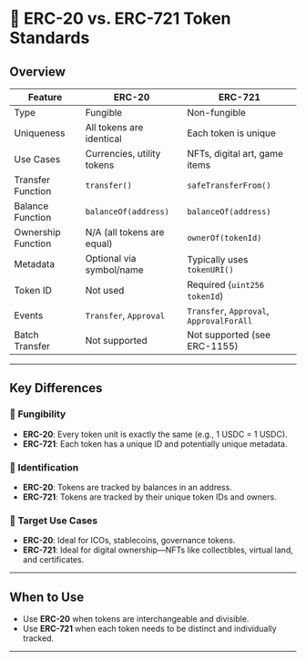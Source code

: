 # 🔄 ERC-20 vs. ERC-721 Token Standards

## Overview

| Feature            | ERC-20                         | ERC-721                          |
|--------------------|--------------------------------|----------------------------------|
| Type               | Fungible                       | Non-fungible                     |
| Uniqueness         | All tokens are identical       | Each token is unique             |
| Use Cases          | Currencies, utility tokens     | NFTs, digital art, game items    |
| Transfer Function  | `transfer()`                   | `safeTransferFrom()`             |
| Balance Function   | `balanceOf(address)`           | `balanceOf(address)`             |
| Ownership Function | N/A (all tokens are equal)     | `ownerOf(tokenId)`               |
| Metadata           | Optional via symbol/name       | Typically uses `tokenURI()`      |
| Token ID           | Not used                       | Required (`uint256 tokenId`)     |
| Events             | `Transfer`, `Approval`         | `Transfer`, `Approval`, `ApprovalForAll` |
| Batch Transfer     | Not supported                  | Not supported (see ERC-1155)     |

---

## Key Differences

### 🔁 Fungibility

- **ERC-20**: Every token unit is exactly the same (e.g., 1 USDC = 1 USDC).
- **ERC-721**: Each token has a unique ID and potentially unique metadata.

### 🧾 Identification

- **ERC-20**: Tokens are tracked by balances in an address.
- **ERC-721**: Tokens are tracked by their unique token IDs and owners.

### 🎯 Target Use Cases

- **ERC-20**: Ideal for ICOs, stablecoins, governance tokens.
- **ERC-721**: Ideal for digital ownership—NFTs like collectibles, virtual land, and certificates.

---

## When to Use

- Use **ERC-20** when tokens are interchangeable and divisible.
- Use **ERC-721** when each token needs to be distinct and individually tracked.

---
